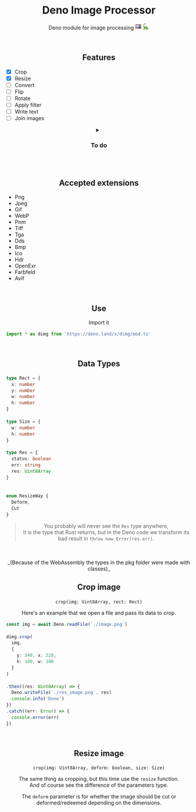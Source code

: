 <div align='center'>

# Deno Image Processor

Deno module for image processing
<img src='https://raw.githubusercontent.com/pandasoli/twemojis/master/1f5bc.svg' alt='Picture twemoji' width='17'/>
<img src='https://raw.githubusercontent.com/pandasoli/twemojis/master/1f995.svg' alt='Sauropod' width='17'/>

<br/>

## Features

<div align='left'>

- [x] Crop
- [x] Resize
- [ ] Convert
- [ ] Flip
- [ ] Rotate
- [ ] Apply filter
- [ ] Write text
- [ ] Join images
</div>

<details>
  <summary>

  ### To do
  </summary>

  <div align='left'>

  - [ ] Use `Result<>` to return features results.
  </div>
</details>

<br/>
<br/>

## Accepted extensions

<div align='left'>

- Png
- Jpeg
- Gif
- WebP
- Pnm
- Tiff
- Tga
- Dds
- Bmp
- Ico
- Hdr
- OpenExr
- Farbfeld
- Avif
</div>
<br/>

## Use
Import it
<div align='left'>

```ts
import * as dimg from 'https://deno.land/x/dimg/mod.ts'
```
</div>
<br/>

## Data Types
<div align='left'>

```ts
type Rect = {
  x: number
  y: number
  w: number
  h: number
}

type Size = {
  w: number
  h: number
}

type Res = {
  status: boolean
  err: string
  res: Uint8Array
}


enum ResizeWay {
  Deform,
  Cut
}
```
</div>

> You probably will never see the `Res` type anywhere,  
It is the type that Rust returns, but in the Deno code we transform its bad result in `throw new Error(res.err)`.
<br/>
<br/>
_(Because of the WebAssembly the types in the pkg folder were made with classes)_

<br/>

## Crop image
`crop(img: Uint8Array, rect: Rect)`

Here's an example that we open a file and pass its data to crop.
<div align='left'>

```ts
const img = await Deno.readFile(`./image.png`)

dimg.crop(
  img,
  {
    y: 340, x: 328,
    h: 100, w: 100
  }
)

.then((res: Uint8Array) => {
  Deno.writeFile(`./res_image.png`, res)
  console.info('Done')
})
.catch((err: Error) => {
  console.error(err)
})
```
</div>
<br/>

## Resize image
`crop(img: Uint8Array, deform: boolean, size: Size)`

The same thing as cropping, but this time use the `resize` function.  
And of course see the difference of the parameters type.

The `deform` parameter is for whether the image should be cut or deformed/redeemed depending on the dimensions.

